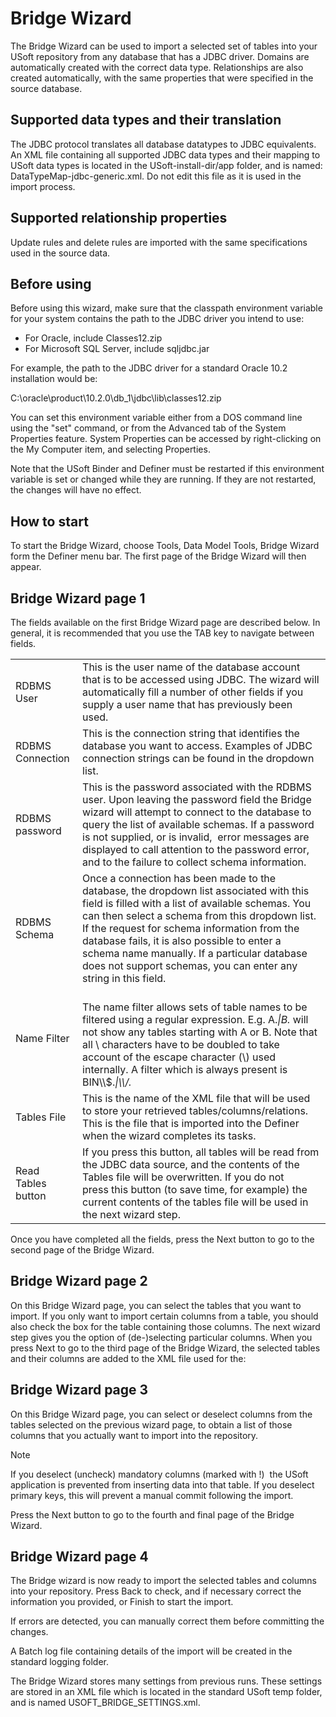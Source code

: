 # Bridge Wizard

The Bridge Wizard can be used to import a selected set of tables into your USoft repository from any database that has a JDBC driver. Domains are automatically created with the correct data type. Relationships are also created automatically, with the same properties that were specified in the source database.

## Supported data types and their translation

The JDBC protocol translates all database datatypes to JDBC equivalents. An XML file containing all supported JDBC data types and their mapping to USoft data types is located in the USoft-install-dir/app folder, and is named: DataTypeMap-jdbc-generic.xml. Do not edit this file as it is used in the import process.

## Supported relationship properties

Update rules and delete rules are imported with the same specifications used in the source data.

## Before using

Before using this wizard, make sure that the classpath environment variable for your system contains the path to the JDBC driver you intend to use:

- For Oracle, include Classes12.zip
- For Microsoft SQL Server, include sqljdbc.jar

For example, the path to the JDBC driver for a standard Oracle 10.2 installation would be:

C:\\oracle\\product\\10.2.0\\db_1\\jdbc\\lib\\classes12.zip

You can set this environment variable either from a DOS command line using the "set" command, or from the Advanced tab of the System Properties feature. System Properties can be accessed by right-clicking on the My Computer item, and selecting Properties.

Note that the USoft Binder and Definer must be restarted if this environment variable is set or changed while they are running. If they are not restarted, the changes will have no effect.

## How to start

To start the Bridge Wizard, choose Tools, Data Model Tools, Bridge Wizard form the Definer menu bar. The first page of the Bridge Wizard will then appear.

## Bridge Wizard page 1

The fields available on the first Bridge Wizard page are described below. In general, it is recommended that you use the TAB key to navigate between fields.

|        |        |
|--------|--------|
|RDBMS User|This is the user name of the database account that is to be accessed using JDBC. The wizard will automatically fill a number of other fields if you supply a user name that has previously been used.|
|RDBMS Connection|This is the connection string that identifies the database you want to access. Examples of JDBC connection strings can be found in the dropdown list.|
|RDBMS password|This is the password associated with the RDBMS user. Upon leaving the password field the Bridge wizard will attempt to connect to the database to query the list of available schemas. If a password is not supplied, or is invalid,  error messages are displayed to call attention to the password error, and to the failure to collect schema information.|
|RDBMS Schema|Once a connection has been made to the database, the dropdown list associated with this field is filled with a list of available schemas. You can then select a schema from this dropdown list. If the request for schema information from the database fails, it is also possible to enter a schema name manually. If a particular database does not support schemas, you can enter any string in this field.|
|Name Filter|<br/>			The name filter allows sets of table names to be filtered using a regular expression. E.g. A.*\|B.* will not show any tables starting with A or B. Note that all \\ characters have to be doubled to take account of the escape character (\\) used internally. A filter which is always present is BIN\\\\$.*\|\\\\/.*|
|Tables File|This is the name of the XML file that will be used to store your retrieved tables/columns/relations. This is the file that is imported into the Definer when the wizard completes its tasks.|
|Read Tables button|If you press this button, all tables will be read from the JDBC data source, and the contents of the Tables file will be overwritten. If you do not press this button (to save time, for example) the current contents of the tables file will be used in the next wizard step.|




Once you have completed all the fields, press the Next button to go to the second page of the Bridge Wizard.

## Bridge Wizard page 2

On this Bridge Wizard page, you can select the tables that you want to import. If you only want to import certain columns from a table, you should also check the box for the table containing those columns. The next wizard step gives you the option of (de-)selecting particular columns.
When you press Next to go to the third page of the Bridge Wizard, the selected tables and their columns are added to the XML file used for the:

## Bridge Wizard page 3

On this Bridge Wizard page, you can select or deselect columns from the tables selected on the previous wizard page, to obtain a list of those columns that you actually want to import into the repository.

> [!NOTE]
> If you deselect (uncheck) mandatory columns (marked with !)  the USoft application is prevented from inserting data into that table. If you deselect primary keys, this will prevent a manual commit following the import.

Press the Next button to go to the fourth and final page of the Bridge Wizard.

## Bridge Wizard page 4

The Bridge wizard is now ready to import the selected tables and columns into your repository. Press Back to check, and if necessary correct the information you provided, or Finish to start the import.

If errors are detected, you can manually correct them before committing the changes.

A Batch log file containing details of the import will be created in the standard logging folder.

The Bridge Wizard stores many settings from previous runs. These settings are stored in an XML file which is located in the standard USoft temp folder, and is named USOFT_BRIDGE_SETTINGS.xml.

 

 
